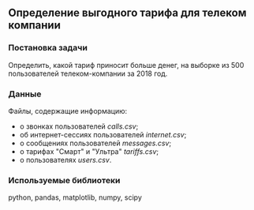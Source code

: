## Определение выгодного тарифа для телеком компании
### Постановка задачи
Определить, какой тариф приносит больше денег, на выборке из 500 пользователей телеком-компании за 2018 год.

### Данные
Файлы, содержащие информацию:
- о звонках пользователей *calls.csv*;
- об интернет-сессиях пользователей *internet.csv*;
- о сообщениях пользователей *messages.csv*;
- о тарифах "Смарт" и "Ультра" *tariffs.csv*;
- о пользователях *users.csv*.

### Используемые библиотеки
python, pandas, matplotlib, numpy, scipy
